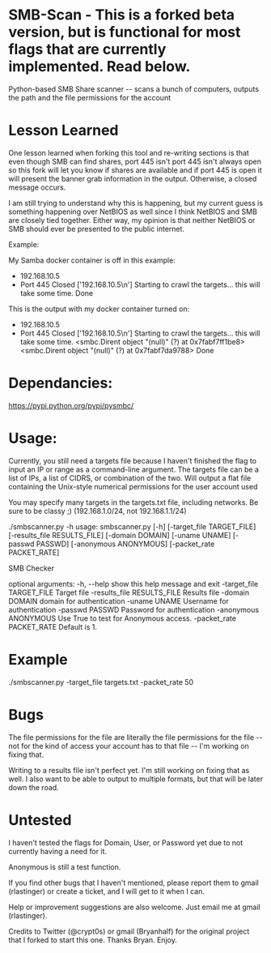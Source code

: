 SMB-Scan - This is a forked beta version, but is functional for most flags that are currently implemented.  Read below.
========

Python-based SMB Share scanner -- scans a bunch of computers, outputs the path and the file permissions for the account

Lesson Learned
===

One lesson learned when forking this tool and re-writing sections is that even though SMB can find shares, port 445 isn't
port 445 isn't always open so this fork will let you know if shares are available and if port 445 is open it will present the
banner grab information in the output.  Otherwise, a closed message occurs.

I am still trying to understand why this is happening, but my current guess is something happening over NetBIOS as well since
I think NetBIOS and SMB are closely tied together.  Either way, my opinion is that neither NetBIOS or SMB should ever be
presented to the public internet.

Example:

My Samba docker container is off in this example:

- 192.168.10.5
- Port 445 Closed
['192.168.10.5\n']
Starting to crawl the targets... this will take some time.
Done

This is the output with my docker container turned on:

- 192.168.10.5
- Port 445 Closed
['192.168.10.5\n']
Starting to crawl the targets... this will take some time.
<smbc.Dirent object "(null)" (?) at 0x7fabf7ff1be8>
<smbc.Dirent object "(null)" (?) at 0x7fabf7da9788>
Done

Dependancies:
=============

https://pypi.python.org/pypi/pysmbc/



Usage:
======

Currently, you still need a targets file because I haven't finished the flag to input an IP or range as a command-line
argument. The targets file can be a list of IPs, a list of CIDRS, or combination of the two.
Will output a flat file containing the Unix-style numerical permissions for the user account used

You may specify many targets in the targets.txt file, including networks.  Be sure to be classy ;) (192.168.1.0/24, not 192.168.1.1/24)

./smbscanner.py -h
usage: smbscanner.py [-h] [-target_file TARGET_FILE]
                     [-results_file RESULTS_FILE] [-domain DOMAIN]
                     [-uname UNAME] [-passwd PASSWD] [-anonymous ANONYMOUS]
                     [-packet_rate PACKET_RATE]

SMB Checker

optional arguments:
  -h, --help            show this help message and exit
  -target_file TARGET_FILE
                        Target file
  -results_file RESULTS_FILE
                        Results file
  -domain DOMAIN        domain for authentication
  -uname UNAME          Username for authentication
  -passwd PASSWD        Password for authentication
  -anonymous ANONYMOUS  Use True to test for Anonymous access.
  -packet_rate PACKET_RATE  Default is 1.
  
Example
===

./smbscanner.py -target_file targets.txt -packet_rate 50

Bugs
====
The file permissions for the file are literally the file permissions for the file -- not for the kind of access your account
has to that file -- I'm working on fixing that. 

Writing to a results file isn't perfect yet.  I'm still working on fixing that as well.  I also want to be able to output to
multiple formats, but that will be later down the road.

Untested
===

I haven't tested the flags for Domain, User, or Password yet due to not currently having a need for it.

Anonymous is still a test function.

If you find other bugs that I haven't mentioned, please report them to gmail (rlastinger) or create a ticket, and I will get to it when I can.  

Help or improvement suggestions are also welcome.  Just email me at gmail (rlastinger).

Credits to Twitter (@crypt0s) or gmail (Bryanhalf) for the original project that I forked to start this one.
Thanks Bryan.
Enjoy.
